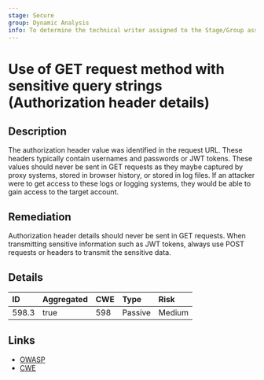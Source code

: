 ```yaml
---
stage: Secure
group: Dynamic Analysis
info: To determine the technical writer assigned to the Stage/Group associated with this page, see https://about.gitlab.com/handbook/engineering/ux/technical-writing/#assignments
---
```


# Use of GET request method with sensitive query strings (Authorization header details)

## Description

The authorization header value was identified in the request URL. These headers typically contain
usernames and passwords or JWT tokens. These values should never be sent in GET requests as they
maybe captured by proxy systems, stored in browser history, or stored in log files. If an attacker
were to get access to these logs or logging systems, they would be able to gain access to the
target account.

## Remediation

Authorization header details should never be sent in GET requests. When transmitting sensitive information
such as JWT tokens, always use POST requests or headers to transmit the sensitive data.

## Details

| ID | Aggregated | CWE | Type | Risk |
|:---|:--------|:--------|:--------|:--------|
| 598.3 | true | 598 | Passive | Medium |

## Links

- [OWASP](https://owasp.org/www-community/vulnerabilities/Information_exposure_through_query_strings_in_url)
- [CWE](https://cwe.mitre.org/data/definitions/598.html)
